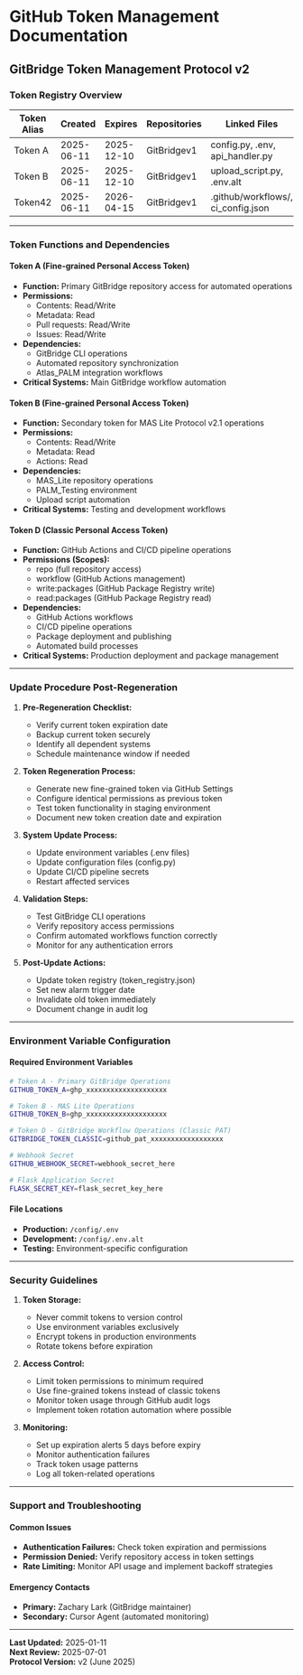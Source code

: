 # GitHub Token Management Documentation
## GitBridge Token Management Protocol v2

### Token Registry Overview

| Token Alias | Created       | Expires       | Repositories            | Linked Files                             | Alarm Trigger |
|-------------|---------------|---------------|--------------------------|------------------------------------------|----------------|
| Token A     | 2025-06-11    | 2025-12-10    | GitBridgev1              | config.py, .env, api_handler.py          | 2025-12-05     |
| Token B     | 2025-06-11    | 2025-12-10    | GitBridgev1              | upload_script.py, .env.alt               | 2025-12-05     |
| Token42     | 2025-06-11    | 2026-04-15    | GitBridgev1              | .github/workflows/, ci_config.json       | 2026-04-10     |

---

### Token Functions and Dependencies

#### Token A (Fine-grained Personal Access Token)
- **Function:** Primary GitBridge repository access for automated operations
- **Permissions:** 
  - Contents: Read/Write
  - Metadata: Read
  - Pull requests: Read/Write
  - Issues: Read/Write
- **Dependencies:**
  - GitBridge CLI operations
  - Automated repository synchronization
  - Atlas_PALM integration workflows
- **Critical Systems:** Main GitBridge workflow automation

#### Token B (Fine-grained Personal Access Token)  
- **Function:** Secondary token for MAS Lite Protocol v2.1 operations
- **Permissions:**
  - Contents: Read/Write
  - Metadata: Read
  - Actions: Read
- **Dependencies:**
  - MAS_Lite repository operations
  - PALM_Testing environment
  - Upload script automation
- **Critical Systems:** Testing and development workflows

#### Token D (Classic Personal Access Token)
- **Function:** GitHub Actions and CI/CD pipeline operations
- **Permissions (Scopes):**
  - repo (full repository access)
  - workflow (GitHub Actions management)
  - write:packages (GitHub Package Registry write)
  - read:packages (GitHub Package Registry read)
- **Dependencies:**
  - GitHub Actions workflows
  - CI/CD pipeline operations
  - Package deployment and publishing
  - Automated build processes
- **Critical Systems:** Production deployment and package management

---

### Update Procedure Post-Regeneration

1. **Pre-Regeneration Checklist:**
   - Verify current token expiration date
   - Backup current token securely
   - Identify all dependent systems
   - Schedule maintenance window if needed

2. **Token Regeneration Process:**
   - Generate new fine-grained token via GitHub Settings
   - Configure identical permissions as previous token
   - Test token functionality in staging environment
   - Document new token creation date and expiration

3. **System Update Process:**
   - Update environment variables (.env files)
   - Update configuration files (config.py)
   - Update CI/CD pipeline secrets
   - Restart affected services

4. **Validation Steps:**
   - Test GitBridge CLI operations
   - Verify repository access permissions
   - Confirm automated workflows function correctly
   - Monitor for any authentication errors

5. **Post-Update Actions:**
   - Update token registry (token_registry.json)
   - Set new alarm trigger date
   - Invalidate old token immediately
   - Document change in audit log

---

### Environment Variable Configuration

#### Required Environment Variables
```bash
# Token A - Primary GitBridge Operations
GITHUB_TOKEN_A=ghp_xxxxxxxxxxxxxxxxxxxx

# Token B - MAS Lite Operations  
GITHUB_TOKEN_B=ghp_xxxxxxxxxxxxxxxxxxxx

# Token D - GitBridge Workflow Operations (Classic PAT)
GITBRIDGE_TOKEN_CLASSIC=github_pat_xxxxxxxxxxxxxxxxxx

# Webhook Secret
GITHUB_WEBHOOK_SECRET=webhook_secret_here

# Flask Application Secret
FLASK_SECRET_KEY=flask_secret_key_here
```

#### File Locations
- **Production:** `/config/.env`
- **Development:** `/config/.env.alt`
- **Testing:** Environment-specific configuration

---

### Security Guidelines

1. **Token Storage:**
   - Never commit tokens to version control
   - Use environment variables exclusively
   - Encrypt tokens in production environments
   - Rotate tokens before expiration

2. **Access Control:**
   - Limit token permissions to minimum required
   - Use fine-grained tokens instead of classic tokens
   - Monitor token usage through GitHub audit logs
   - Implement token rotation automation where possible

3. **Monitoring:**
   - Set up expiration alerts 5 days before expiry
   - Monitor authentication failures
   - Track token usage patterns
   - Log all token-related operations

---

### Support and Troubleshooting

#### Common Issues
- **Authentication Failures:** Check token expiration and permissions
- **Permission Denied:** Verify repository access in token settings
- **Rate Limiting:** Monitor API usage and implement backoff strategies

#### Emergency Contacts
- **Primary:** Zachary Lark (GitBridge maintainer)
- **Secondary:** Cursor Agent (automated monitoring)

---

**Last Updated:** 2025-01-11  
**Next Review:** 2025-07-01  
**Protocol Version:** v2 (June 2025) 